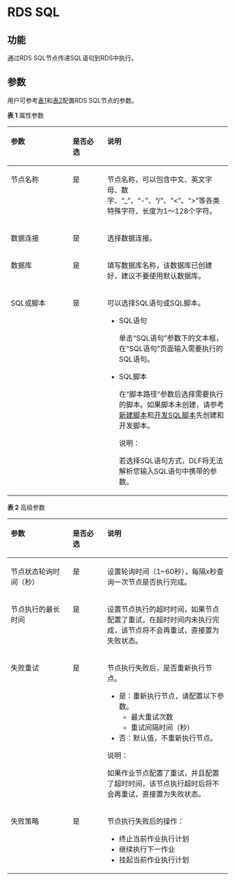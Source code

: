 # RDS SQL<a name="dayu_01_0460"></a>

## 功能<a name="zh-cn_topic_0101095441_section44280035173841"></a>

通过RDS SQL节点传递SQL语句到RDS中执行。

## 参数<a name="zh-cn_topic_0101095441_section1791764173933"></a>

用户可参考[表1](#zh-cn_topic_0101095441_table3764823994826)和[表2](#zh-cn_topic_0101095441_table58040457102411)配置RDS SQL节点的参数。

**表 1**  属性参数

<a name="zh-cn_topic_0101095441_table3764823994826"></a>
<table><thead align="left"><tr id="zh-cn_topic_0101095441_row3170822394826"><th class="cellrowborder" valign="top" width="28.07%" id="mcps1.2.4.1.1"><p id="zh-cn_topic_0101095441_p2984581994826"><a name="zh-cn_topic_0101095441_p2984581994826"></a><a name="zh-cn_topic_0101095441_p2984581994826"></a>参数</p>
</th>
<th class="cellrowborder" valign="top" width="15.659999999999998%" id="mcps1.2.4.1.2"><p id="zh-cn_topic_0101095441_p159227094826"><a name="zh-cn_topic_0101095441_p159227094826"></a><a name="zh-cn_topic_0101095441_p159227094826"></a>是否必选</p>
</th>
<th class="cellrowborder" valign="top" width="56.269999999999996%" id="mcps1.2.4.1.3"><p id="zh-cn_topic_0101095441_p6186505494826"><a name="zh-cn_topic_0101095441_p6186505494826"></a><a name="zh-cn_topic_0101095441_p6186505494826"></a>说明</p>
</th>
</tr>
</thead>
<tbody><tr id="zh-cn_topic_0101095441_row1991457694826"><td class="cellrowborder" valign="top" width="28.07%" headers="mcps1.2.4.1.1 "><p id="zh-cn_topic_0101095441_p246794194826"><a name="zh-cn_topic_0101095441_p246794194826"></a><a name="zh-cn_topic_0101095441_p246794194826"></a>节点名称</p>
</td>
<td class="cellrowborder" valign="top" width="15.659999999999998%" headers="mcps1.2.4.1.2 "><p id="zh-cn_topic_0101095441_p6568554794826"><a name="zh-cn_topic_0101095441_p6568554794826"></a><a name="zh-cn_topic_0101095441_p6568554794826"></a>是</p>
</td>
<td class="cellrowborder" valign="top" width="56.269999999999996%" headers="mcps1.2.4.1.3 "><p id="zh-cn_topic_0101095441_p1892909794826"><a name="zh-cn_topic_0101095441_p1892909794826"></a><a name="zh-cn_topic_0101095441_p1892909794826"></a><span id="zh-cn_topic_0101095441_zh-cn_topic_0099822521_text44323307153939"><a name="zh-cn_topic_0101095441_zh-cn_topic_0099822521_text44323307153939"></a><a name="zh-cn_topic_0101095441_zh-cn_topic_0099822521_text44323307153939"></a>节点</span>名称，可以包含中文、英文字母、数字、<span class="parmvalue" id="zh-cn_topic_0101095441_zh-cn_topic_0099822521_zh-cn_topic_0099822521_parmvalue38166764101253"><a name="zh-cn_topic_0101095441_zh-cn_topic_0099822521_zh-cn_topic_0099822521_parmvalue38166764101253"></a><a name="zh-cn_topic_0101095441_zh-cn_topic_0099822521_zh-cn_topic_0099822521_parmvalue38166764101253"></a>“_”</span>、<span class="parmvalue" id="zh-cn_topic_0101095441_zh-cn_topic_0099822521_zh-cn_topic_0099822521_parmvalue4500149101253"><a name="zh-cn_topic_0101095441_zh-cn_topic_0099822521_zh-cn_topic_0099822521_parmvalue4500149101253"></a><a name="zh-cn_topic_0101095441_zh-cn_topic_0099822521_zh-cn_topic_0099822521_parmvalue4500149101253"></a>“-”</span>、<span class="parmvalue" id="zh-cn_topic_0101095441_zh-cn_topic_0099822521_parmvalue3773104413412"><a name="zh-cn_topic_0101095441_zh-cn_topic_0099822521_parmvalue3773104413412"></a><a name="zh-cn_topic_0101095441_zh-cn_topic_0099822521_parmvalue3773104413412"></a>“/”</span>、<span class="parmvalue" id="zh-cn_topic_0101095441_zh-cn_topic_0099822521_zh-cn_topic_0099822521_parmvalue28967750101253"><a name="zh-cn_topic_0101095441_zh-cn_topic_0099822521_zh-cn_topic_0099822521_parmvalue28967750101253"></a><a name="zh-cn_topic_0101095441_zh-cn_topic_0099822521_zh-cn_topic_0099822521_parmvalue28967750101253"></a>“&lt;”</span>、<span class="parmvalue" id="zh-cn_topic_0101095441_zh-cn_topic_0099822521_zh-cn_topic_0099822521_parmvalue64686408101253"><a name="zh-cn_topic_0101095441_zh-cn_topic_0099822521_zh-cn_topic_0099822521_parmvalue64686408101253"></a><a name="zh-cn_topic_0101095441_zh-cn_topic_0099822521_zh-cn_topic_0099822521_parmvalue64686408101253"></a>“&gt;”</span>等各类特殊字符，长度为1～128个字符。</p>
</td>
</tr>
<tr id="zh-cn_topic_0101095441_row3614415394826"><td class="cellrowborder" valign="top" width="28.07%" headers="mcps1.2.4.1.1 "><p id="zh-cn_topic_0101095441_p4199531294826"><a name="zh-cn_topic_0101095441_p4199531294826"></a><a name="zh-cn_topic_0101095441_p4199531294826"></a>数据连接</p>
</td>
<td class="cellrowborder" valign="top" width="15.659999999999998%" headers="mcps1.2.4.1.2 "><p id="zh-cn_topic_0101095441_p4617707494826"><a name="zh-cn_topic_0101095441_p4617707494826"></a><a name="zh-cn_topic_0101095441_p4617707494826"></a>是</p>
</td>
<td class="cellrowborder" valign="top" width="56.269999999999996%" headers="mcps1.2.4.1.3 "><p id="zh-cn_topic_0101095441_p1791134102228"><a name="zh-cn_topic_0101095441_p1791134102228"></a><a name="zh-cn_topic_0101095441_p1791134102228"></a>选择数据连接。</p>
</td>
</tr>
<tr id="zh-cn_topic_0101095441_row4154658494826"><td class="cellrowborder" valign="top" width="28.07%" headers="mcps1.2.4.1.1 "><p id="zh-cn_topic_0101095441_p48321910114651"><a name="zh-cn_topic_0101095441_p48321910114651"></a><a name="zh-cn_topic_0101095441_p48321910114651"></a>数据库</p>
</td>
<td class="cellrowborder" valign="top" width="15.659999999999998%" headers="mcps1.2.4.1.2 "><p id="zh-cn_topic_0101095441_p21760617114651"><a name="zh-cn_topic_0101095441_p21760617114651"></a><a name="zh-cn_topic_0101095441_p21760617114651"></a>是</p>
</td>
<td class="cellrowborder" valign="top" width="56.269999999999996%" headers="mcps1.2.4.1.3 "><p id="zh-cn_topic_0101095441_p17779524114651"><a name="zh-cn_topic_0101095441_p17779524114651"></a><a name="zh-cn_topic_0101095441_p17779524114651"></a>填写数据库名称，该数据库已创建好，建议不要使用默认数据库。</p>
</td>
</tr>
<tr id="zh-cn_topic_0101095441_row21025694114343"><td class="cellrowborder" valign="top" width="28.07%" headers="mcps1.2.4.1.1 "><p id="zh-cn_topic_0101095441_p1225314550306"><a name="zh-cn_topic_0101095441_p1225314550306"></a><a name="zh-cn_topic_0101095441_p1225314550306"></a>SQL或脚本</p>
</td>
<td class="cellrowborder" valign="top" width="15.659999999999998%" headers="mcps1.2.4.1.2 "><p id="zh-cn_topic_0101095441_p5265430514"><a name="zh-cn_topic_0101095441_p5265430514"></a><a name="zh-cn_topic_0101095441_p5265430514"></a>是</p>
</td>
<td class="cellrowborder" valign="top" width="56.269999999999996%" headers="mcps1.2.4.1.3 "><p id="zh-cn_topic_0101095441_p61023369712"><a name="zh-cn_topic_0101095441_p61023369712"></a><a name="zh-cn_topic_0101095441_p61023369712"></a>可以选择SQL语句或SQL脚本。</p>
<a name="zh-cn_topic_0101095441_ul1857020154912"></a><a name="zh-cn_topic_0101095441_ul1857020154912"></a><ul id="zh-cn_topic_0101095441_ul1857020154912"><li>SQL语句<p id="zh-cn_topic_0101095441_p74181856897"><a name="zh-cn_topic_0101095441_p74181856897"></a><a name="zh-cn_topic_0101095441_p74181856897"></a>单击<span class="parmname" id="zh-cn_topic_0101095441_parmname116422231331"><a name="zh-cn_topic_0101095441_parmname116422231331"></a><a name="zh-cn_topic_0101095441_parmname116422231331"></a>“SQL语句”</span>参数下的文本框，在<span class="wintitle" id="zh-cn_topic_0101095441_wintitle28741019181110"><a name="zh-cn_topic_0101095441_wintitle28741019181110"></a><a name="zh-cn_topic_0101095441_wintitle28741019181110"></a>“SQL语句”</span>页面输入需要执行的SQL语句。</p>
</li><li>SQL脚本<p id="zh-cn_topic_0101095441_p310193912912"><a name="zh-cn_topic_0101095441_p310193912912"></a><a name="zh-cn_topic_0101095441_p310193912912"></a>在<span class="parmname" id="zh-cn_topic_0101095441_parmname18319357534"><a name="zh-cn_topic_0101095441_parmname18319357534"></a><a name="zh-cn_topic_0101095441_parmname18319357534"></a>“脚本路径”</span>参数后选择需要执行的脚本。如果脚本未创建，请参考<a href="新建脚本.md">新建脚本</a>和<a href="开发SQL脚本.md">开发SQL脚本</a>先创建和开发脚本。</p>
<div class="note" id="zh-cn_topic_0101095441_note15529154994813"><a name="zh-cn_topic_0101095441_note15529154994813"></a><a name="zh-cn_topic_0101095441_note15529154994813"></a><span class="notetitle"> 说明： </span><div class="notebody"><p id="zh-cn_topic_0101095441_p18530849164811"><a name="zh-cn_topic_0101095441_p18530849164811"></a><a name="zh-cn_topic_0101095441_p18530849164811"></a>若选择SQL语句方式，DLF将无法解析您输入SQL语句中携带的参数。</p>
</div></div>
</li></ul>
</td>
</tr>
</tbody>
</table>

**表 2**  高级参数

<a name="zh-cn_topic_0101095441_table58040457102411"></a>
<table><thead align="left"><tr id="zh-cn_topic_0101095441_zh-cn_topic_0099822521_row27216578102411"><th class="cellrowborder" valign="top" width="28.07%" id="mcps1.2.4.1.1"><p id="zh-cn_topic_0101095441_zh-cn_topic_0099822521_p57059205102411"><a name="zh-cn_topic_0101095441_zh-cn_topic_0099822521_p57059205102411"></a><a name="zh-cn_topic_0101095441_zh-cn_topic_0099822521_p57059205102411"></a>参数</p>
</th>
<th class="cellrowborder" valign="top" width="15.659999999999998%" id="mcps1.2.4.1.2"><p id="zh-cn_topic_0101095441_zh-cn_topic_0099822521_p58392901102411"><a name="zh-cn_topic_0101095441_zh-cn_topic_0099822521_p58392901102411"></a><a name="zh-cn_topic_0101095441_zh-cn_topic_0099822521_p58392901102411"></a>是否必选</p>
</th>
<th class="cellrowborder" valign="top" width="56.269999999999996%" id="mcps1.2.4.1.3"><p id="zh-cn_topic_0101095441_zh-cn_topic_0099822521_p32204521102411"><a name="zh-cn_topic_0101095441_zh-cn_topic_0099822521_p32204521102411"></a><a name="zh-cn_topic_0101095441_zh-cn_topic_0099822521_p32204521102411"></a>说明</p>
</th>
</tr>
</thead>
<tbody><tr id="zh-cn_topic_0101095441_zh-cn_topic_0099822521_row51612113175"><td class="cellrowborder" valign="top" width="28.07%" headers="mcps1.2.4.1.1 "><p id="zh-cn_topic_0101095441_zh-cn_topic_0099822521_p416115112178"><a name="zh-cn_topic_0101095441_zh-cn_topic_0099822521_p416115112178"></a><a name="zh-cn_topic_0101095441_zh-cn_topic_0099822521_p416115112178"></a>节点状态轮询时间（秒）</p>
</td>
<td class="cellrowborder" valign="top" width="15.659999999999998%" headers="mcps1.2.4.1.2 "><p id="zh-cn_topic_0101095441_zh-cn_topic_0099822521_p101615110176"><a name="zh-cn_topic_0101095441_zh-cn_topic_0099822521_p101615110176"></a><a name="zh-cn_topic_0101095441_zh-cn_topic_0099822521_p101615110176"></a>是</p>
</td>
<td class="cellrowborder" valign="top" width="56.269999999999996%" headers="mcps1.2.4.1.3 "><p id="zh-cn_topic_0101095441_zh-cn_topic_0099822521_p4161191101716"><a name="zh-cn_topic_0101095441_zh-cn_topic_0099822521_p4161191101716"></a><a name="zh-cn_topic_0101095441_zh-cn_topic_0099822521_p4161191101716"></a>设置轮询时间（1~60秒），每隔x秒查询一次<span id="zh-cn_topic_0101095441_zh-cn_topic_0099822521_text1526241235118"><a name="zh-cn_topic_0101095441_zh-cn_topic_0099822521_text1526241235118"></a><a name="zh-cn_topic_0101095441_zh-cn_topic_0099822521_text1526241235118"></a>节点</span>是否执行完成。</p>
</td>
</tr>
<tr id="zh-cn_topic_0101095441_zh-cn_topic_0099822521_row5101045193916"><td class="cellrowborder" valign="top" width="28.07%" headers="mcps1.2.4.1.1 "><p id="zh-cn_topic_0101095441_zh-cn_topic_0099822521_p147314419397"><a name="zh-cn_topic_0101095441_zh-cn_topic_0099822521_p147314419397"></a><a name="zh-cn_topic_0101095441_zh-cn_topic_0099822521_p147314419397"></a>节点执行的最长时间</p>
</td>
<td class="cellrowborder" valign="top" width="15.659999999999998%" headers="mcps1.2.4.1.2 "><p id="zh-cn_topic_0101095441_zh-cn_topic_0099822521_p610124511390"><a name="zh-cn_topic_0101095441_zh-cn_topic_0099822521_p610124511390"></a><a name="zh-cn_topic_0101095441_zh-cn_topic_0099822521_p610124511390"></a>是</p>
</td>
<td class="cellrowborder" valign="top" width="56.269999999999996%" headers="mcps1.2.4.1.3 "><p id="zh-cn_topic_0101095441_zh-cn_topic_0099822521_p11011456393"><a name="zh-cn_topic_0101095441_zh-cn_topic_0099822521_p11011456393"></a><a name="zh-cn_topic_0101095441_zh-cn_topic_0099822521_p11011456393"></a>设置<span id="zh-cn_topic_0101095441_zh-cn_topic_0099822521_text380131541112"><a name="zh-cn_topic_0101095441_zh-cn_topic_0099822521_text380131541112"></a><a name="zh-cn_topic_0101095441_zh-cn_topic_0099822521_text380131541112"></a>节点</span>执行的超时时间，如果<span id="zh-cn_topic_0101095441_zh-cn_topic_0099822521_text1944213322118"><a name="zh-cn_topic_0101095441_zh-cn_topic_0099822521_text1944213322118"></a><a name="zh-cn_topic_0101095441_zh-cn_topic_0099822521_text1944213322118"></a>节点</span>配置了重试，在超时时间内未执行完成，该节点将不会再重试，直接置为失败状态。</p>
</td>
</tr>
<tr id="zh-cn_topic_0101095441_zh-cn_topic_0099822521_row58429402102411"><td class="cellrowborder" valign="top" width="28.07%" headers="mcps1.2.4.1.1 "><p id="zh-cn_topic_0101095441_zh-cn_topic_0099822521_p5533912102858"><a name="zh-cn_topic_0101095441_zh-cn_topic_0099822521_p5533912102858"></a><a name="zh-cn_topic_0101095441_zh-cn_topic_0099822521_p5533912102858"></a>失败重试</p>
</td>
<td class="cellrowborder" valign="top" width="15.659999999999998%" headers="mcps1.2.4.1.2 "><p id="zh-cn_topic_0101095441_zh-cn_topic_0099822521_p45593742102858"><a name="zh-cn_topic_0101095441_zh-cn_topic_0099822521_p45593742102858"></a><a name="zh-cn_topic_0101095441_zh-cn_topic_0099822521_p45593742102858"></a>是</p>
</td>
<td class="cellrowborder" valign="top" width="56.269999999999996%" headers="mcps1.2.4.1.3 "><p id="zh-cn_topic_0101095441_zh-cn_topic_0099822521_p2105628102858"><a name="zh-cn_topic_0101095441_zh-cn_topic_0099822521_p2105628102858"></a><a name="zh-cn_topic_0101095441_zh-cn_topic_0099822521_p2105628102858"></a><span id="zh-cn_topic_0101095441_zh-cn_topic_0099822521_text29185571161243"><a name="zh-cn_topic_0101095441_zh-cn_topic_0099822521_text29185571161243"></a><a name="zh-cn_topic_0101095441_zh-cn_topic_0099822521_text29185571161243"></a>节点</span>执行失败后，是否重新执行<span id="zh-cn_topic_0101095441_zh-cn_topic_0099822521_text58583828161245"><a name="zh-cn_topic_0101095441_zh-cn_topic_0099822521_text58583828161245"></a><a name="zh-cn_topic_0101095441_zh-cn_topic_0099822521_text58583828161245"></a>节点</span>。</p>
<a name="zh-cn_topic_0101095441_zh-cn_topic_0099822521_ul18950660102858"></a><a name="zh-cn_topic_0101095441_zh-cn_topic_0099822521_ul18950660102858"></a><ul id="zh-cn_topic_0101095441_zh-cn_topic_0099822521_ul18950660102858"><li>是：重新执行<span id="zh-cn_topic_0101095441_zh-cn_topic_0099822521_text19139245161248"><a name="zh-cn_topic_0101095441_zh-cn_topic_0099822521_text19139245161248"></a><a name="zh-cn_topic_0101095441_zh-cn_topic_0099822521_text19139245161248"></a>节点</span>，请配置以下参数。<a name="zh-cn_topic_0101095441_zh-cn_topic_0099822521_ul58608523102858"></a><a name="zh-cn_topic_0101095441_zh-cn_topic_0099822521_ul58608523102858"></a><ul id="zh-cn_topic_0101095441_zh-cn_topic_0099822521_ul58608523102858"><li>最大重试次数</li><li>重试间隔时间（秒）</li></ul>
</li><li>否：默认值，不重新执行<span id="zh-cn_topic_0101095441_zh-cn_topic_0099822521_text1328324161254"><a name="zh-cn_topic_0101095441_zh-cn_topic_0099822521_text1328324161254"></a><a name="zh-cn_topic_0101095441_zh-cn_topic_0099822521_text1328324161254"></a>节点</span>。</li></ul>
<div class="note" id="zh-cn_topic_0101095441_zh-cn_topic_0099822521_note69071033105815"><a name="zh-cn_topic_0101095441_zh-cn_topic_0099822521_note69071033105815"></a><a name="zh-cn_topic_0101095441_zh-cn_topic_0099822521_note69071033105815"></a><span class="notetitle"> 说明： </span><div class="notebody"><p id="zh-cn_topic_0101095441_zh-cn_topic_0099822521_p1590733314581"><a name="zh-cn_topic_0101095441_zh-cn_topic_0099822521_p1590733314581"></a><a name="zh-cn_topic_0101095441_zh-cn_topic_0099822521_p1590733314581"></a>如果作业节点配置了重试，并且配置了超时时间，该节点执行超时后将不会再重试，直接置为失败状态。</p>
</div></div>
</td>
</tr>
<tr id="zh-cn_topic_0101095441_zh-cn_topic_0099822521_row29541959102411"><td class="cellrowborder" valign="top" width="28.07%" headers="mcps1.2.4.1.1 "><p id="zh-cn_topic_0101095441_zh-cn_topic_0099822521_p13154928102858"><a name="zh-cn_topic_0101095441_zh-cn_topic_0099822521_p13154928102858"></a><a name="zh-cn_topic_0101095441_zh-cn_topic_0099822521_p13154928102858"></a>失败策略</p>
</td>
<td class="cellrowborder" valign="top" width="15.659999999999998%" headers="mcps1.2.4.1.2 "><p id="zh-cn_topic_0101095441_zh-cn_topic_0099822521_p58916261102858"><a name="zh-cn_topic_0101095441_zh-cn_topic_0099822521_p58916261102858"></a><a name="zh-cn_topic_0101095441_zh-cn_topic_0099822521_p58916261102858"></a>是</p>
</td>
<td class="cellrowborder" valign="top" width="56.269999999999996%" headers="mcps1.2.4.1.3 "><p id="zh-cn_topic_0101095441_zh-cn_topic_0099822521_p7487822102858"><a name="zh-cn_topic_0101095441_zh-cn_topic_0099822521_p7487822102858"></a><a name="zh-cn_topic_0101095441_zh-cn_topic_0099822521_p7487822102858"></a><span id="zh-cn_topic_0101095441_zh-cn_topic_0099822521_text5371194616130"><a name="zh-cn_topic_0101095441_zh-cn_topic_0099822521_text5371194616130"></a><a name="zh-cn_topic_0101095441_zh-cn_topic_0099822521_text5371194616130"></a>节点</span>执行失败后的操作：</p>
<a name="zh-cn_topic_0101095441_zh-cn_topic_0099822521_ul281538102858"></a><a name="zh-cn_topic_0101095441_zh-cn_topic_0099822521_ul281538102858"></a><ul id="zh-cn_topic_0101095441_zh-cn_topic_0099822521_ul281538102858"><li>终止当前作业执行计划</li><li>继续执行下一作业</li><li>挂起当前作业执行计划</li></ul>
</td>
</tr>
</tbody>
</table>


